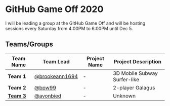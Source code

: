 # GitHub Game Off 2020

I will be leading a group at the GitHub Game Off and will be hosting sessions every Saturday from 4:00PM to 6:00PM until Dec 5.

## Teams/Groups

| Team Name		| Team Lead			| Project Name	| Project Description |
|---------------|-------------------|---------------|---------------------|
| **Team 1**											| [@brookeann1694](https://github.com/brookeann1694)	| -				| 3D Mobile Subway Surfer-like |
| **Team 2**											| [@bpw99](https://github.com/bpw99)					| -				| 2-player Galagus |
| [**Team 3**](https://github.com/avonbied/gameof2020)	| [@avonbied](https://github.com/avonbied)				| -				| Unknown |
